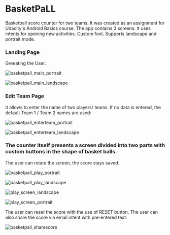 # BasketPaLL
Basketball score counter for two teams. It was created as an assignment for Udacity's Android Basics course.
The app contains 3 screens. It uses intents for opening new activities. Custom font. Supports landscape and portrait mode. 


### Landing Page
Greeating the User.

![basketpall_main_portrait](https://user-images.githubusercontent.com/36896406/44689650-977a0380-aa58-11e8-9c97-e2a84b388123.png)

![basketpall_main_landscape](https://user-images.githubusercontent.com/36896406/44689651-977a0380-aa58-11e8-8f68-56b0cc1e1ad0.png)

### Edit Team Page
It allows to enter the name of two players/ teams. If no data is entered, the default Team 1 / Team 2 names are used:

![basketpall_enterteam_portrait](https://user-images.githubusercontent.com/36896406/44689652-98129a00-aa58-11e8-918b-4766131db3d4.png)

![basketpall_enterteam_landscape](https://user-images.githubusercontent.com/36896406/44689653-98129a00-aa58-11e8-9586-862e2c724b5c.png)

### The counter itself presents a screen divided into two parts with custom buttons in the shape of basket balls.
The user can rotate the screen, the score stays saved. 

![basketpall_play_portrait](https://user-images.githubusercontent.com/36896406/44689655-98129a00-aa58-11e8-9c41-3edb43689c2c.png)

![basketpall_play_landscape](https://user-images.githubusercontent.com/36896406/44689646-9648d680-aa58-11e8-9ca3-2e867f892b70.png)

![play_screen_landscape](https://user-images.githubusercontent.com/36896406/44689648-96e16d00-aa58-11e8-8f1d-59cfbe04fe46.png)

![play_screen_portrait](https://user-images.githubusercontent.com/36896406/44689649-96e16d00-aa58-11e8-96d0-7b987ac42757.png)

The user can reset the score with the use of RESET button.
The user can also share the score via email intent with pre-entered text:

![basketpall_sharescore](https://user-images.githubusercontent.com/36896406/44689647-9648d680-aa58-11e8-86ff-c700db3c86e2.png)
